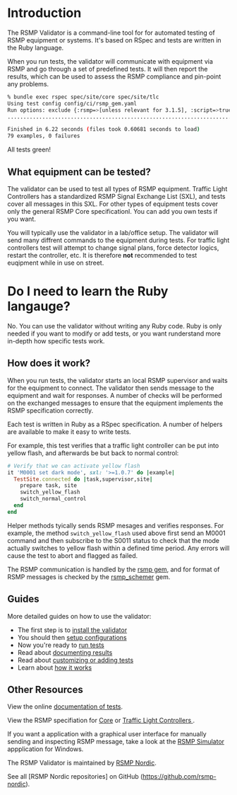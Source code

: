 # Introduction
The RSMP Validator is a command-line tool for for automated testing of RSMP equipment or systems. It's based on RSpec and tests are written in the Ruby language.

When you run tests, the validator will communicate with equipment via RSMP and go through a set of predefined tests. It will then report the results, which can be used to assess the RSMP compliance and pin-point any problems.

```sh
% bundle exec rspec spec/site/core spec/site/tlc
Using test config config/ci/rsmp_gem.yaml
Run options: exclude {:rsmp=>[unless relevant for 3.1.5], :script=>true}
...............................................................................

Finished in 6.22 seconds (files took 0.60681 seconds to load)
79 examples, 0 failures
```

All tests green!

## What equipment can be tested?
The validator can be used to test all types of RSMP equipment. Traffic Light Controllers has a standardized RSMP Signal Exchange List (SXL), and tests cover all messages in this SXL. For other types of equipment tests cover only the general RSMP Core specificationl. You can add you own tests if you want.

You will typically use the validator in a lab/office setup. The validator will send many diffrent commands to the equipment during tests. For traffic light controllers test will attempt to change signal plans, force detector logics, restart the controller, etc. It is therefore **not** recommended to test euqipment while in use on street.

# Do I need to learn the Ruby langauge?
No. You can use the validator without writing any Ruby code. Ruby is only needed if you want to modify or add tests, or you want runderstand more in-depth how specific tests work.

## How does it work?
When you run tests, the validator starts an local RSMP supervisor and waits for the equipment to connect. The validator then sends message to the equipment and wait for responses. A number of checks will be performed on the exchanged messages to ensure that the equipment implements the RSMP specification correctly.

Each test is written in Ruby as a RSpec specification. A number of helpers are available to make it easy to write tests.

For example, this test verifies that a traffic light controller can be put into yellow flash, and afterwards be but back to normal control:

```ruby
# Verify that we can activate yellow flash
it 'M0001 set dark mode', sxl: '>=1.0.7' do |example|
  TestSite.connected do |task,supervisor,site|
    prepare task, site
    switch_yellow_flash
    switch_normal_control
  end
end
```

Helper methods tyically sends RSMP mesages and verifies responses. For example, the method `switch_yellow_flash` used above first send an M0001 command and then subscribe to the S0011 status to check that the mode actually switches to yellow flash within a defined time period. Any errors will cause the test to abort and flagged as failed.

The RSMP communication is handled by the [rsmp gem](https://github.com/rsmp-nordic/rsmp), and for format of RSMP messages is checked by the [rsmp_schemer](https://github.com/rsmp-nordic/rsmp_schemer) gem.

## Guides
More detailed guides on how to use the validator:

- The first step is to [install the validator](installing.md)
- You should then [setup configurations](configuring.md)
- Now you're ready to [run tests](testing.md)
- Read about [documenting results](reporting.md)
- Read about [customizing or adding tests](customizing.md)
- Learn about [how it works](implementation.md)

## Other Resources
View the online [documentation of tests](https://rsmp-nordic.github.io/rsmp_validator/index.html).

View the RSMP specifiation for [Core](https://github.com/rsmp-nordic/rsmp_core) or [Traffic Light Controllers ](https://github.com/rsmp-nordic/rsmp_sxl_traffic_lights).

If you want a application with a graphical user interface for manually sending and inspecting RSMP message, take a look at the [RSMP Simulator](https://github.com/rsmp-nordic/rsmp_simulator) appplication for Windows.

The RSMP Validator is maintained by [RSMP Nordic](https://rsmp-nordic.org).

See all [RSMP Nordic repositories] on GitHub (https://github.com/rsmp-nordic).

